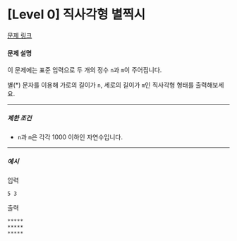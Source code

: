 # [Level 0] 직사각형 별찍시

[문제 링크](https://school.programmers.co.kr/learn/courses/30/lessons/12969)

#### 문제 설명

이 문제에는 표준 입력으로 두 개의 정수 ```n```과 ```m```이 주어집니다.

별(*) 문자를 이용해 가로의 길이가 ```n```, 세로의 길이가 ```m```인 직사각형 형태를 출력해보세요.

---

##### 제한 조건

- ```n```과 ```m```은 각각 1000 이하인 자연수입니다.

---

##### 예시

입력

```
5 3
```

출력

```
*****
*****
*****
```
